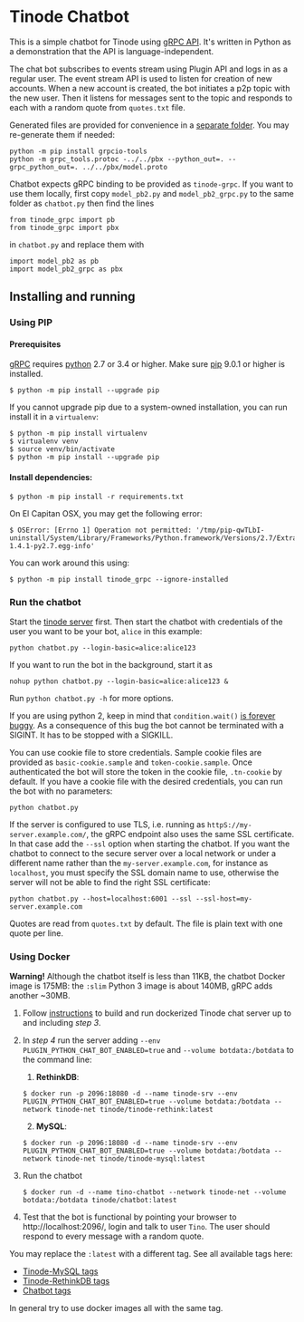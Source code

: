 # Tinode Chatbot

This is a simple chatbot for Tinode using [gRPC API](../../pbx/). It's written in Python as a demonstration
that the API is language-independent.

The chat bot subscribes to events stream using Plugin API and logs in as a regular user. The event stream API is used to listen for creation of new accounts. When a new account is created, the bot initiates a p2p topic with the new user. Then it listens for messages sent to the topic and responds to each with a random quote from `quotes.txt` file.

Generated files are provided for convenience in a [separate folder](../../py_grpc/tinode_grpc). You may re-generate them if needed:
```
python -m pip install grpcio-tools
python -m grpc_tools.protoc -../../pbx --python_out=. --grpc_python_out=. ../../pbx/model.proto
```

Chatbot expects gRPC binding to be provided as `tinode-grpc`. If you want to use them locally, first copy `model_pb2.py` and `model_pb2_grpc.py` to the same folder as `chatbot.py` then find the lines
```
from tinode_grpc import pb
from tinode_grpc import pbx
```
in `chatbot.py` and replace them with
```
import model_pb2 as pb
import model_pb2_grpc as pbx
```

## Installing and running

### Using PIP

#### Prerequisites

[gRPC](https://grpc.io/) requires [python](https://www.python.org/) 2.7 or 3.4 or higher.
Make sure [pip](https://pip.pypa.io/en/stable/installing/) 9.0.1 or higher is installed.
```
$ python -m pip install --upgrade pip
```
If you cannot upgrade pip due to a system-owned installation, you can run install it in a `virtualenv`:
```
$ python -m pip install virtualenv
$ virtualenv venv
$ source venv/bin/activate
$ python -m pip install --upgrade pip
```

#### Install dependencies:
```
$ python -m pip install -r requirements.txt
```

On El Capitan OSX, you may get the following error:
```
$ OSError: [Errno 1] Operation not permitted: '/tmp/pip-qwTLbI-uninstall/System/Library/Frameworks/Python.framework/Versions/2.7/Extras/lib/python/six-1.4.1-py2.7.egg-info'
```
You can work around this using:
```
$ python -m pip install tinode_grpc --ignore-installed
```

### Run the chatbot

Start the [tinode server](../../INSTALL.md) first. Then start the chatbot with credentials of the user you want to be your bot, `alice` in this example:
```
python chatbot.py --login-basic=alice:alice123
```
If you want to run the bot in the background, start it as
```
nohup python chatbot.py --login-basic=alice:alice123 &
```
Run `python chatbot.py -h` for more options.

If you are using python 2, keep in mind that `condition.wait()` [is forever buggy](https://bugs.python.org/issue8844). As a consequence of this bug the bot cannot be terminated with a SIGINT. It has to be stopped with a SIGKILL.

You can use cookie file to store credentials. Sample cookie files are provided as `basic-cookie.sample` and `token-cookie.sample`. Once authenticated the bot will store the token in the cookie file, `.tn-cookie` by default. If you have a cookie file with the desired credentials, you can run the bot with no parameters:
```
python chatbot.py
```

If the server is configured to use TLS, i.e. running as `httpS://my-server.example.com/`, the gRPC endpoint also uses the same SSL certificate. In that case add the `--ssl` option when starting the chatbot. If you want the chatbot to connect to the secure server over a local network or under a different name rather than the `my-server.example.com`, for instance as `localhost`, you must specify the SSL domain name to use, otherwise the server will not be able to find the right SSL certificate:
```
python chatbot.py --host=localhost:6001 --ssl --ssl-host=my-server.example.com
```

Quotes are read from `quotes.txt` by default. The file is plain text with one quote per line.


### Using Docker

**Warning!** Although the chatbot itself is less than 11KB, the chatbot Docker image is 175MB: the `:slim` Python 3 image is about 140MB, gRPC adds another ~30MB.

1. Follow [instructions](../../docker/README.md) to build and run dockerized Tinode chat server up to and including _step 3_.

2. In _step 4_ run the server adding `--env PLUGIN_PYTHON_CHAT_BOT_ENABLED=true` and `--volume botdata:/botdata` to the command line:
	1. **RethinkDB**:
	```
	$ docker run -p 2096:18080 -d --name tinode-srv --env PLUGIN_PYTHON_CHAT_BOT_ENABLED=true --volume botdata:/botdata --network tinode-net tinode/tinode-rethink:latest
	```
	2. **MySQL**:
	```
	$ docker run -p 2096:18080 -d --name tinode-srv --env PLUGIN_PYTHON_CHAT_BOT_ENABLED=true --volume botdata:/botdata --network tinode-net tinode/tinode-mysql:latest
	```

3. Run the chatbot
	```
	$ docker run -d --name tino-chatbot --network tinode-net --volume botdata:/botdata tinode/chatbot:latest
	```

4. Test that the bot is functional by pointing your browser to http://localhost:2096/, login and talk to user `Tino`. The user should respond to every message with a random quote.


You may replace the `:latest` with a different tag. See all available tags here:
 * [Tinode-MySQL tags](https://hub.docker.com/r/tinode/tinode-mysql/tags/)
 * [Tinode-RethinkDB tags](https://hub.docker.com/r/tinode/tinode-rethink/tags/)
 * [Chatbot tags](https://hub.docker.com/r/tinode/chatbot/tags/)

In general try to use docker images all with the same tag.
